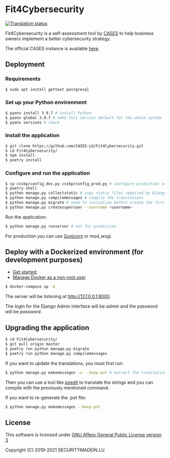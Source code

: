 # Fit4Cybersecurity

[![Translation status](https://translate.monarc.lu/widgets/fit4cybersecurity/-/88x31-white.png)](https://translate.monarc.lu/engage/fit4cybersecurity/)


Fit4Cybersecurity is a self-assessment tool by [CASES](https://www.cases.lu)
to help business owners implement a better cybersecurity strategy.

The official CASES instance is available [here](https://fit4cybersecurity.cases.lu).


## Deployment

### Requirements

```bash
$ sudo apt install gettext postgresql
```


### Set up your Python environment

```bash
$ pyenv install 3.9.7 # install Python
$ pyenv global 3.9.7 # make this version default for the whole system
$ pyenv versions # check
```

### Install the application


```bash
$ git clone https://github.com/CASES-LU/Fit4Cybersecurity.git
$ cd Fit4Cybersecurity/
$ npm install
$ poetry install
```


### Configure and run the application

```bash
$ cp csskp/config_dev.py csskp/config_prod.py # configure production settings
$ poetry shell
$ python manage.py collectstatic # copy static files required by Django Admin
$ python manage.py compilemessages # compile the translations
$ python manage.py migrate # need to initialize before create the first user
$ python manage.py createsuperuser --username <username>
```

Run the application:

```bash
$ python manage.py runserver # not for production
```

For production you can use [Gunicorn](https://gunicorn.org) or mod_wsgi.



## Deploy with a Dockerized environment (for development purposes)


- [Get started](https://docs.docker.com/get-started/);
- [Manage Docker as a non-root user](https://docs.docker.com/install/linux/linux-postinstall/)


```bash
$ docker-compose up -d
```

The server will be listening at http://127.0.0.1:8000.

The login for the Django Admin interface will be *admin* and the password will
be *password*.


## Upgrading the application

```bash
$ cd Fit4Cybersecurity/
$ git pull origin master
$ poetry run python manage.py migrate
$ poetry run python manage.py compilemessages
```

If you want to update the translations, you must first run:

```bash
$ python manage.py makemessages -a --keep-pot # extract the translations
```

Then you can use a tool like
[poedit](https://poedit.net) to translate the strings and you can compile with
the previously mentioned command.

If you want to re-generate the .pot file:

```bash
$ python manage.py makemessages --keep-pot
```

## License

This software is licensed under
[GNU Affero General Public License version 3](https://www.gnu.org/licenses/agpl-3.0.html)

Copyright (C) 2019-2021 SECURITYMADEIN.LU
